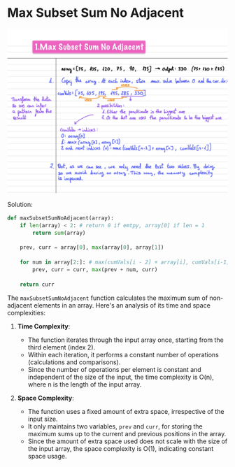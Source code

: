 # Max Subset Sum No Adjacent

![Max Subset Sum No Adjacent](https://github.com/aaronespasa/competitive-programming/blob/main/DynamicProg/001.Max-Subset-Sum-No-Adjacent/001.png)

Solution:

```py
def maxSubsetSumNoAdjacent(array):
    if len(array) < 2: # return 0 if emtpy, array[0] if len = 1
        return sum(array)
    
    prev, curr = array[0], max(array[0], array[1])

    for num in array[2:]: # max(cumVals[i - 2] + array[i], cumVals[i-1])
        prev, curr = curr, max(prev + num, curr)
    
    return curr
```

The `maxSubsetSumNoAdjacent` function calculates the maximum sum of non-adjacent elements in an array. Here's an analysis of its time and space complexities:

1. **Time Complexity**:
   - The function iterates through the input array once, starting from the third element (index 2).
   - Within each iteration, it performs a constant number of operations (calculations and comparisons).
   - Since the number of operations per element is constant and independent of the size of the input, the time complexity is O(n), where n is the length of the input array.

2. **Space Complexity**:
   - The function uses a fixed amount of extra space, irrespective of the input size. 
   - It only maintains two variables, `prev` and `curr`, for storing the maximum sums up to the current and previous positions in the array.
   - Since the amount of extra space used does not scale with the size of the input array, the space complexity is O(1), indicating constant space usage.

